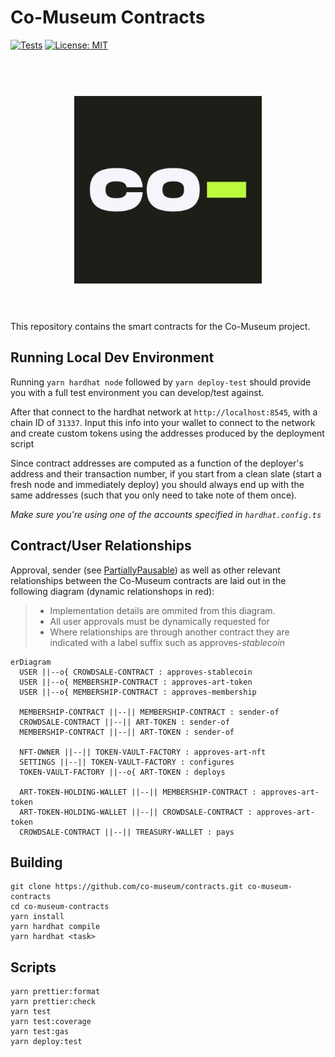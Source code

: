 # Co-Museum Contracts

[![Tests](https://github.com/co-museum/fractional/actions/workflows/main.yml/badge.svg)](https://github.com/co-museum/fractional/actions/workflows/main.yml)
[![License: MIT](https://img.shields.io/badge/License-MIT-yellow.svg)](https://opensource.org/licenses/MIT)

<h1 align="center">
  <br>
  <a href="https://www.co-museum.com/" target="_blank"><img src=".github/logo.png" alt="Co-Museum Contracts" width="300"></a>
  <br>
  <br>
</h1>

This repository contains the smart contracts for the Co-Museum project.

## Running Local Dev Environment

Running `yarn hardhat node` followed by `yarn deploy-test` should provide you
with a full test environment you can develop/test against.

After that connect to the hardhat network at `http://localhost:8545`, with a
chain ID of `31337`. Input this info into your wallet to connect to the network
and create custom tokens using the addresses produced by the deployment script

Since contract addresses are computed as a function of the deployer's address
and their transaction number, if you start from a clean slate (start a fresh
node and immediately deploy) you should always end up with the same addresses
(such that you only need to take note of them once).

_Make sure you're using one of the accounts specified in `hardhat.config.ts`_

## Contract/User Relationships

Approval, sender (see
[PartiallyPausable](./contracts/lib/PartiallyPausableUpgradeable.sol)) as well
as other relevant relationships between the Co-Museum contracts are laid out in
the following diagram (dynamic relationshops in red):

> - Implementation details are ommited from this diagram.
> - All user approvals must be dynamically requested for
> - Where relationships are through another contract they are indicated with a
>   label suffix such as approves-<em>stablecoin</em>

```mermaid
erDiagram
  USER ||--o{ CROWDSALE-CONTRACT : approves-stablecoin
  USER ||--o{ MEMBERSHIP-CONTRACT : approves-art-token
  USER ||--o{ MEMBERSHIP-CONTRACT : approves-membership

  MEMBERSHIP-CONTRACT ||--|| MEMBERSHIP-CONTRACT : sender-of
  CROWDSALE-CONTRACT ||--|| ART-TOKEN : sender-of
  MEMBERSHIP-CONTRACT ||--|| ART-TOKEN : sender-of

  NFT-OWNER ||--|| TOKEN-VAULT-FACTORY : approves-art-nft
  SETTINGS ||--|| TOKEN-VAULT-FACTORY : configures
  TOKEN-VAULT-FACTORY ||--o{ ART-TOKEN : deploys

  ART-TOKEN-HOLDING-WALLET ||--|| MEMBERSHIP-CONTRACT : approves-art-token
  ART-TOKEN-HOLDING-WALLET ||--|| CROWDSALE-CONTRACT : approves-art-token
  CROWDSALE-CONTRACT ||--|| TREASURY-WALLET : pays

```

## Building

```
git clone https://github.com/co-museum/contracts.git co-museum-contracts
cd co-museum-contracts
yarn install
yarn hardhat compile
yarn hardhat <task>
```

## Scripts

```
yarn prettier:format
yarn prettier:check
yarn test
yarn test:coverage
yarn test:gas
yarn deploy:test
```
